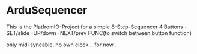 # ArduSequencer

This is the PlatfromIO-Project for a simple 8-Step-Sequencer
4 Buttons
-SET/slide
-UP/down
-NEXT/prev
FUNC(to switch between button function)

only midi syncable, no own clock... for now...
